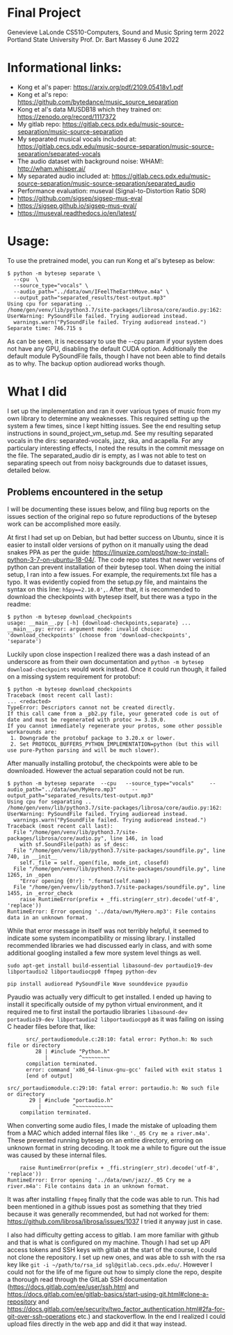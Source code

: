 # Final Project

Genevieve LaLonde
CS510-Computers, Sound and Music
Spring term 2022
Portland State University 
Prof. Dr. Bart Massey
6 June 2022

# Informational links:

* Kong et al's paper: https://arxiv.org/pdf/2109.05418v1.pdf
* Kong et al's repo: https://github.com/bytedance/music_source_separation
* Kong et al's data MUSDB18 which they trained on: https://zenodo.org/record/1117372
* My gitlab repo: https://gitlab.cecs.pdx.edu/music-source-separation/music-source-separation
* My separated musical vocals included at: https://gitlab.cecs.pdx.edu/music-source-separation/music-source-separation/separated-vocals
* The audio dataset with background noise: WHAM!: http://wham.whisper.ai/
* My separated audio included at: https://gitlab.cecs.pdx.edu/music-source-separation/music-source-separation/separated_audio
* Performance evaluation: museval (Signal-to-Distortion Ratio SDR)
 * https://github.com/sigsep/sigsep-mus-eval
 * https://sigsep.github.io/sigsep-mus-eval/
 * https://museval.readthedocs.io/en/latest/

# Usage: 

To use the pretrained model, you can run Kong et al's bytesep as below:

```
$ python -m bytesep separate \
  --cpu  \
  --source_type="vocals" \
  --audio_path="../data/own/IFeelTheEarthMove.m4a" \
  --output_path="separated_results/test-output.mp3" 
Using cpu for separating ..
/home/gen/venv/lib/python3.7/site-packages/librosa/core/audio.py:162: UserWarning: PySoundFile failed. Trying audioread instead.
  warnings.warn("PySoundFile failed. Trying audioread instead.")
Separate time: 746.715 s
```
As can be seen, it is necessary to use the --cpu param if your system does not have any GPU, disabling the default CUDA option. Additionally the default module PySoundFile fails, though I have not been able to find details as to why. The backup option audioread works though. 

# What I did

I set up the implementation and ran it over various types of music from my own library to determine any weaknesses. This required setting up the system a few times, since I kept hitting issues. See the end resulting setup instructions in sound_project_vm_setup.md. See my resulting separated vocals in the dirs: separated-vocals, jazz, ska, and acapella. For any particulary interesting effects, I noted the results in the commit message on the file. The separated_audio dir is empty, as I was not able to test on separating speech out from noisy backgrounds due to dataset issues, detailed below.

## Problems encountered in the setup

I will be documenting these issues below, and filing bug reports on the issues section of the original repo so future reproductions of the bytesep work can be accomplished more easily.

At first I had set up on Debian, but had better success on Ubuntu, since it is easier to install older versions of python on it manually using the dead snakes PPA as per the guide: https://linuxize.com/post/how-to-install-python-3-7-on-ubuntu-18-04/. The code repo states that newer versions of python can prevent installation of their bytesep tool. When doing the initial setup, I ran into a few issues. For example, the requirements.txt file has a typo. It was evidently copied from the setup.py file, and maintains the syntax on this line: `h5py==2.10.0',`. After that, it is recommended to download the checkpoints with bytesep itself, but there was a typo in the readme:

```
$ python -m bytesep download_checkpoints
usage: __main__.py [-h] {download-checkpoints,separate} ...
__main__.py: error: argument mode: invalid choice: 'download_checkpoints' (choose from 'download-checkpoints', 'separate')
```
Luckily upon close inspection I realized there was a dash instead of an underscore as from their own documentation and `python -m bytesep download-checkpoints` would work instead. Once it could run though, it failed on a missing system requirement for protobuf:

```
$ python -m bytesep download_checkpoints
Traceback (most recent call last):
... <redacted>
TypeError: Descriptors cannot not be created directly.
If this call came from a _pb2.py file, your generated code is out of date and must be regenerated with protoc >= 3.19.0.
If you cannot immediately regenerate your protos, some other possible workarounds are:
 1. Downgrade the protobuf package to 3.20.x or lower.
 2. Set PROTOCOL_BUFFERS_PYTHON_IMPLEMENTATION=python (but this will use pure-Python parsing and will be much slower).
```
After manually installing protobuf, the checkpoints were able to be downloaded. However the actual separation could not be run.

```
$ python -m bytesep separate  --cpu   --source_type="vocals"     --audio_path="../data/own/MyHero.mp3"     --output_path="separated_results/test-output.mp3" 
Using cpu for separating ..
/home/gen/venv/lib/python3.7/site-packages/librosa/core/audio.py:162: UserWarning: PySoundFile failed. Trying audioread instead.
  warnings.warn("PySoundFile failed. Trying audioread instead.")
Traceback (most recent call last):
  File "/home/gen/venv/lib/python3.7/site-packages/librosa/core/audio.py", line 146, in load
    with sf.SoundFile(path) as sf_desc:
  File "/home/gen/venv/lib/python3.7/site-packages/soundfile.py", line 740, in __init__
    self._file = self._open(file, mode_int, closefd)
  File "/home/gen/venv/lib/python3.7/site-packages/soundfile.py", line 1265, in _open
    "Error opening {0!r}: ".format(self.name))
  File "/home/gen/venv/lib/python3.7/site-packages/soundfile.py", line 1455, in _error_check
    raise RuntimeError(prefix + _ffi.string(err_str).decode('utf-8', 'replace'))
RuntimeError: Error opening '../data/own/MyHero.mp3': File contains data in an unknown format.
```

While that error message in itself was not terribly helpful, it seemed to indicate some system incompatibility or missing library. I installed recommended libraries we had discussed early in class, and with some additional googling installed a few more system level things as well.

```
sudo apt-get install build-essential libasound-dev portaudio19-dev libportaudio2 libportaudiocpp0 ffmpeg python-dev

pip install audioread PySoundFile Wave sounddevice pyaudio

```

Pyaudio was actually very difficult to get installed. I ended up having to install it specifically outside of my python virtual environment, and it required me to first install the portaudio libraries `libasound-dev portaudio19-dev libportaudio2 libportaudiocpp0` as it was failing on issing C header files before that, like:

```
      src/_portaudiomodule.c:28:10: fatal error: Python.h: No such file or directory
         28 | #include "Python.h"
            |          ^~~~~~~~~~
      compilation terminated.
      error: command 'x86_64-linux-gnu-gcc' failed with exit status 1
      [end of output]

```

```
src/_portaudiomodule.c:29:10: fatal error: portaudio.h: No such file or directory
       29 | #include "portaudio.h"
          |          ^~~~~~~~~~~~~
    compilation terminated.
```

When converting some audio files, I made the mistake of uploading them from a MAC which added internal files like `'._05 Cry me a river.m4a'`. These prevented running bytesep on an entire directory, erroring on unknown format in string decoding. It took me a while to figure out the issue was caused by these internal files.

```
    raise RuntimeError(prefix + _ffi.string(err_str).decode('utf-8', 'replace'))
RuntimeError: Error opening '../data/own/jazz/._05 Cry me a river.m4a': File contains data in an unknown format.
```

It was after installing `ffmpeg` finally that the code was able to run. This had been mentioned in a github issues post as something that they tried because it was generally recommended, but had not worked for them: https://github.com/librosa/librosa/issues/1037 I tried it anyway just in case. 

I also had difficulty getting access to gitlab. I am more familiar with github and that is what is configured on my machine. Though I had set up API access tokens and SSH keys with gitlab at the start of the course, I could not clone the repository. I set up new ones, and was able to ssh with the rsa key like `git -i ~/path/to/rsa_id sgl@gitlab.cecs.pdx.edu/`. However I could not for the life of me figure out how to simply clone the repo, despite a thorough read through the GitLab SSH documentation (https://docs.gitlab.com/ee/user/ssh.html and https://docs.gitlab.com/ee/gitlab-basics/start-using-git.html#clone-a-repository and https://docs.gitlab.com/ee/security/two_factor_authentication.html#2fa-for-git-over-ssh-operations etc.) and stackoverflow. In the end I realized I could upload files directly in the web app and did it that way instead. 

